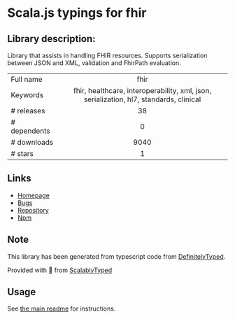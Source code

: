 
# Scala.js typings for fhir


## Library description:
Library that assists in handling FHIR resources. Supports serialization between JSON and XML, validation and FhirPath evaluation.

|                    |                 |
| ------------------ | :-------------: |
| Full name          | fhir |
| Keywords           | fhir, healthcare, interoperability, xml, json, serialization, hl7, standards, clinical |
| # releases         | 38 |
| # dependents       | 0 |
| # downloads        | 9040 |
| # stars            | 1 |

## Links
- [Homepage](https://github.com/lantanagroup/FHIR.js#readme)
- [Bugs](https://github.com/lantanagroup/FHIR.js/issues)
- [Repository](https://github.com/lantanagroup/FHIR.js)
- [Npm](https://www.npmjs.com/package/fhir)
    


## Note
This library has been generated from typescript code from [DefinitelyTyped](https://definitelytyped.org).

Provided with :purple_heart: from [ScalablyTyped](https://github.com/oyvindberg/ScalablyTyped)

## Usage
See [the main readme](../../readme.md) for instructions.


